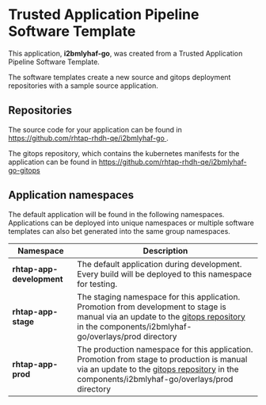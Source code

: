 # Trusted Application Pipeline Software Template

This application, **i2bmlyhaf-go**, was created from a Trusted Application Pipeline Software Template.

The software templates create a new source and gitops deployment repositories with a sample source application. 

## Repositories

The source code for your application can be found in [https://github.com/rhtap-rhdh-qe/i2bmlyhaf-go ](https://github.com/rhtap-rhdh-qe/i2bmlyhaf-go ).
 
The gitops repository, which contains the kubernetes manifests for the application can be found in 
[https://github.com/rhtap-rhdh-qe/i2bmlyhaf-go-gitops ](https://github.com/rhtap-rhdh-qe/i2bmlyhaf-go-gitops ) 

## Application namespaces 

The default application will be found in the following namespaces. Applications can be deployed into unique namespaces or multiple software templates can also bet generated into the same group namespaces.  

|  Namespace   |  Description   |  
| -------- | -------- |   
| **rhtap-app-development** | The default application during development. Every build will be deployed to this namespace for testing. | 
| **rhtap-app-stage** | The staging namespace for this application. Promotion from development to stage is manual via an update to the [gitops repository](https://github.com/rhtap-rhdh-qe/i2bmlyhaf-go-gitops ) in the components/i2bmlyhaf-go/overlays/prod directory |  
| **rhtap-app-prod** | The production namespace for this application. Promotion from stage to production is manual via an update to the [gitops repository](https://github.com/rhtap-rhdh-qe/i2bmlyhaf-go-gitops ) in the components/i2bmlyhaf-go/overlays/prod directory | 